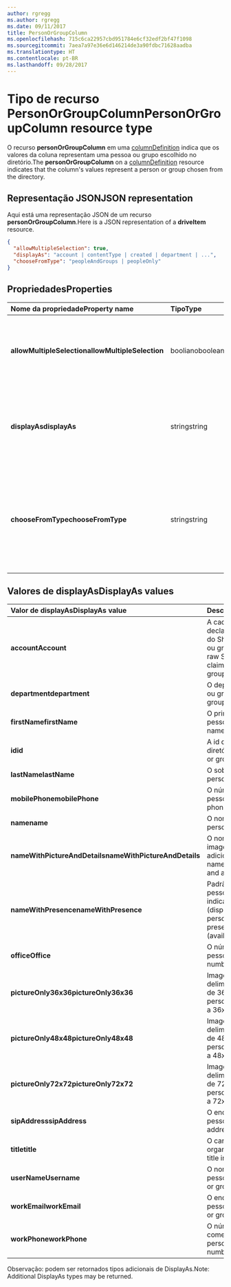 ```yaml
---
author: rgregg
ms.author: rgregg
ms.date: 09/11/2017
title: PersonOrGroupColumn
ms.openlocfilehash: 715c6ca22957cbd951784e6cf32edf2bf47f1098
ms.sourcegitcommit: 7aea7a97e36e6d146214de3a90fdbc71628aadba
ms.translationtype: HT
ms.contentlocale: pt-BR
ms.lasthandoff: 09/28/2017
---
```

# <a name="personorgroupcolumn-resource-type"></a><span data-ttu-id="83e9d-102">Tipo de recurso PersonOrGroupColumn</span><span class="sxs-lookup"><span data-stu-id="83e9d-102">PersonOrGroupColumn resource type</span></span>

<span data-ttu-id="83e9d-103">O recurso **personOrGroupColumn** em uma [columnDefinition](columnDefinition.md) indica que os valores da coluna representam uma pessoa ou grupo escolhido no diretório.</span><span class="sxs-lookup"><span data-stu-id="83e9d-103">The **personOrGroupColumn** on a [columnDefinition](columnDefinition.md) resource indicates that the column's values represent a person or group chosen from the directory.</span></span>

## <a name="json-representation"></a><span data-ttu-id="83e9d-104">Representação JSON</span><span class="sxs-lookup"><span data-stu-id="83e9d-104">JSON representation</span></span>

<span data-ttu-id="83e9d-105">Aqui está uma representação JSON de um recurso **personOrGroupColumn**.</span><span class="sxs-lookup"><span data-stu-id="83e9d-105">Here is a JSON representation of a **driveItem** resource.</span></span>
<!-- { "blockType": "resource", "@type": "microsoft.graph.personOrGroupColumn", "@property.aka": "chooseFromType=format" } -->

```json
{
  "allowMultipleSelection": true,
  "displayAs": "account | contentType | created | department | ...",
  "chooseFromType": "peopleAndGroups | peopleOnly"
}
```

## <a name="properties"></a><span data-ttu-id="83e9d-106">Propriedades</span><span class="sxs-lookup"><span data-stu-id="83e9d-106">Properties</span></span>

| <span data-ttu-id="83e9d-107">Nome da propriedade</span><span class="sxs-lookup"><span data-stu-id="83e9d-107">Property name</span></span>              | <span data-ttu-id="83e9d-108">Tipo</span><span class="sxs-lookup"><span data-stu-id="83e9d-108">Type</span></span>    | <span data-ttu-id="83e9d-109">Descrição</span><span class="sxs-lookup"><span data-stu-id="83e9d-109">Description</span></span>
|:---------------------------|:--------|:--------------------------------------
| <span data-ttu-id="83e9d-110">**allowMultipleSelection**</span><span class="sxs-lookup"><span data-stu-id="83e9d-110">**allowMultipleSelection**</span></span> | <span data-ttu-id="83e9d-111">booliano</span><span class="sxs-lookup"><span data-stu-id="83e9d-111">boolean</span></span> | <span data-ttu-id="83e9d-112">Indica se vários valores podem ser selecionados da origem.</span><span class="sxs-lookup"><span data-stu-id="83e9d-112">Indicates whether multiple values can be selected from the source.</span></span>
| <span data-ttu-id="83e9d-113">**displayAs**</span><span class="sxs-lookup"><span data-stu-id="83e9d-113">**displayAs**</span></span>              | <span data-ttu-id="83e9d-114">string</span><span class="sxs-lookup"><span data-stu-id="83e9d-114">string</span></span>  | <span data-ttu-id="83e9d-115">Como exibir as informações sobre a pessoa ou grupo escolhido.</span><span class="sxs-lookup"><span data-stu-id="83e9d-115">How to display the information about the person or group chosen.</span></span> <span data-ttu-id="83e9d-116">Veja a seguir.</span><span class="sxs-lookup"><span data-stu-id="83e9d-116">See below.</span></span>
| <span data-ttu-id="83e9d-117">**chooseFromType**</span><span class="sxs-lookup"><span data-stu-id="83e9d-117">**chooseFromType**</span></span>         | <span data-ttu-id="83e9d-118">string</span><span class="sxs-lookup"><span data-stu-id="83e9d-118">string</span></span>  | <span data-ttu-id="83e9d-119">Se permite somente a seleção de pessoas, ou de pessoas e grupos.</span><span class="sxs-lookup"><span data-stu-id="83e9d-119">Whether to allow selection of people only, or people and groups.</span></span> <span data-ttu-id="83e9d-120">Deve ser `peopleAndGroups` ou `peopleOnly`.</span><span class="sxs-lookup"><span data-stu-id="83e9d-120">Must be one of `peopleAndGroups` or `peopleOnly`.</span></span>

## <a name="displayas-values"></a><span data-ttu-id="83e9d-121">Valores de displayAs</span><span class="sxs-lookup"><span data-stu-id="83e9d-121">DisplayAs values</span></span>

| <span data-ttu-id="83e9d-122">Valor de displayAs</span><span class="sxs-lookup"><span data-stu-id="83e9d-122">DisplayAs value</span></span>               | <span data-ttu-id="83e9d-123">Descrição</span><span class="sxs-lookup"><span data-stu-id="83e9d-123">Description</span></span>
|:------------------------------|:-----------------------
| <span data-ttu-id="83e9d-124">**account**</span><span class="sxs-lookup"><span data-stu-id="83e9d-124">**Account**</span></span>                   | <span data-ttu-id="83e9d-125">A cadeia de caracteres de declaração codificada bruta do SharePoint para a pessoa ou grupo (por exemplo.</span><span class="sxs-lookup"><span data-stu-id="83e9d-125">The raw SharePoint encoded claim string for the person or group (eg.</span></span> <span data-ttu-id="83e9d-126">i:0#.f</span><span class="sxs-lookup"><span data-stu-id="83e9d-126">i:0#.f</span></span>|<span data-ttu-id="83e9d-127">membership</span><span class="sxs-lookup"><span data-stu-id="83e9d-127">site membership</span></span>|<span data-ttu-id="83e9d-128">jane@contoso.com).</span><span class="sxs-lookup"><span data-stu-id="83e9d-128">jane@contoso.com).</span></span>
| <span data-ttu-id="83e9d-129">**department**</span><span class="sxs-lookup"><span data-stu-id="83e9d-129">**department**</span></span>                | <span data-ttu-id="83e9d-130">O departamento da pessoa ou grupo.</span><span class="sxs-lookup"><span data-stu-id="83e9d-130">The person or group's department.</span></span>
| <span data-ttu-id="83e9d-131">**firstName**</span><span class="sxs-lookup"><span data-stu-id="83e9d-131">**firstName**</span></span>                 | <span data-ttu-id="83e9d-132">O primeiro nome da pessoa.</span><span class="sxs-lookup"><span data-stu-id="83e9d-132">The person's given name.</span></span>
| <span data-ttu-id="83e9d-133">**id**</span><span class="sxs-lookup"><span data-stu-id="83e9d-133">**id**</span></span>                        | <span data-ttu-id="83e9d-134">A id da pessoa ou grupo no diretório.</span><span class="sxs-lookup"><span data-stu-id="83e9d-134">The id of the person or group in the directory.</span></span>
| <span data-ttu-id="83e9d-135">**lastName**</span><span class="sxs-lookup"><span data-stu-id="83e9d-135">**lastName**</span></span>                  | <span data-ttu-id="83e9d-136">O sobrenome da pessoa.</span><span class="sxs-lookup"><span data-stu-id="83e9d-136">The person's given name.</span></span>
| <span data-ttu-id="83e9d-137">**mobilePhone**</span><span class="sxs-lookup"><span data-stu-id="83e9d-137">**mobilePhone**</span></span>               | <span data-ttu-id="83e9d-138">O número de celular da pessoa.</span><span class="sxs-lookup"><span data-stu-id="83e9d-138">The contact's mobile phone number.</span></span>
| <span data-ttu-id="83e9d-139">**name**</span><span class="sxs-lookup"><span data-stu-id="83e9d-139">**name**</span></span>                      | <span data-ttu-id="83e9d-140">O nome da pessoa.</span><span class="sxs-lookup"><span data-stu-id="83e9d-140">The person's given name.</span></span>
| <span data-ttu-id="83e9d-141">**nameWithPictureAndDetails**</span><span class="sxs-lookup"><span data-stu-id="83e9d-141">**nameWithPictureAndDetails**</span></span> | <span data-ttu-id="83e9d-142">O nome da pessoa com sua imagem e detalhes adicionais.</span><span class="sxs-lookup"><span data-stu-id="83e9d-142">The person's name along with their picture and additional details.</span></span>
| <span data-ttu-id="83e9d-143">**nameWithPresence**</span><span class="sxs-lookup"><span data-stu-id="83e9d-143">**nameWithPresence**</span></span>          | <span data-ttu-id="83e9d-144">Padrão.</span><span class="sxs-lookup"><span data-stu-id="83e9d-144">Default.</span></span> <span data-ttu-id="83e9d-145">O nome da pessoa com um ícone indicador de presença (disponível/ocupado/etc.)</span><span class="sxs-lookup"><span data-stu-id="83e9d-145">The person's name with a presence indicator icon (available/busy/etc.)</span></span>
| <span data-ttu-id="83e9d-146">**office**</span><span class="sxs-lookup"><span data-stu-id="83e9d-146">**Office**</span></span>                    | <span data-ttu-id="83e9d-147">O número comercial da pessoa.</span><span class="sxs-lookup"><span data-stu-id="83e9d-147">The person's office number.</span></span>
| <span data-ttu-id="83e9d-148">**pictureOnly36x36**</span><span class="sxs-lookup"><span data-stu-id="83e9d-148">**pictureOnly36x36**</span></span>          | <span data-ttu-id="83e9d-149">Imagem da pessoa, delimitada por um quadrado de 36 x 36 pixels.</span><span class="sxs-lookup"><span data-stu-id="83e9d-149">The person's picture, bounded by a 36x36 px square.</span></span>
| <span data-ttu-id="83e9d-150">**pictureOnly48x48**</span><span class="sxs-lookup"><span data-stu-id="83e9d-150">**pictureOnly48x48**</span></span>          | <span data-ttu-id="83e9d-151">Imagem da pessoa, delimitada por um quadrado de 48 x 48 pixels.</span><span class="sxs-lookup"><span data-stu-id="83e9d-151">The person's picture, bounded by a 48x48 px square.</span></span>
| <span data-ttu-id="83e9d-152">**pictureOnly72x72**</span><span class="sxs-lookup"><span data-stu-id="83e9d-152">**pictureOnly72x72**</span></span>          | <span data-ttu-id="83e9d-153">Imagem da pessoa, delimitada por um quadrado de 72 x 72 pixels.</span><span class="sxs-lookup"><span data-stu-id="83e9d-153">The person's picture, bounded by a 72x72 px square.</span></span>
| <span data-ttu-id="83e9d-154">**sipAddress**</span><span class="sxs-lookup"><span data-stu-id="83e9d-154">**sipAddress**</span></span>                | <span data-ttu-id="83e9d-155">O endereço sip da pessoa.</span><span class="sxs-lookup"><span data-stu-id="83e9d-155">The person's sip address.</span></span>
| <span data-ttu-id="83e9d-156">**title**</span><span class="sxs-lookup"><span data-stu-id="83e9d-156">**title**</span></span>                     | <span data-ttu-id="83e9d-157">O cargo da pessoa na organização.</span><span class="sxs-lookup"><span data-stu-id="83e9d-157">The person's title in the organization.</span></span>
| <span data-ttu-id="83e9d-158">**userName**</span><span class="sxs-lookup"><span data-stu-id="83e9d-158">**Username**</span></span>                  | <span data-ttu-id="83e9d-159">O nome de usuário da pessoa ou grupo.</span><span class="sxs-lookup"><span data-stu-id="83e9d-159">The person or group's user name.</span></span>
| <span data-ttu-id="83e9d-160">**workEmail**</span><span class="sxs-lookup"><span data-stu-id="83e9d-160">**workEmail**</span></span>                 | <span data-ttu-id="83e9d-161">O endereço de email da pessoa ou grupo.</span><span class="sxs-lookup"><span data-stu-id="83e9d-161">The person or group's email address.</span></span>
| <span data-ttu-id="83e9d-162">**workPhone**</span><span class="sxs-lookup"><span data-stu-id="83e9d-162">**workPhone**</span></span>                 | <span data-ttu-id="83e9d-163">O número de telefone comercial da pessoa.</span><span class="sxs-lookup"><span data-stu-id="83e9d-163">The person's work phone number.</span></span>

<span data-ttu-id="83e9d-164">Observação: podem ser retornados tipos adicionais de DisplayAs.</span><span class="sxs-lookup"><span data-stu-id="83e9d-164">Note: Additional DisplayAs types may be returned.</span></span>

<!-- {
  "type": "#page.annotation",
  "description": "",
  "keywords": "",
  "section": "documentation",
  "tocPath": "Resources/PersonOrGroupColumn"
} -->
